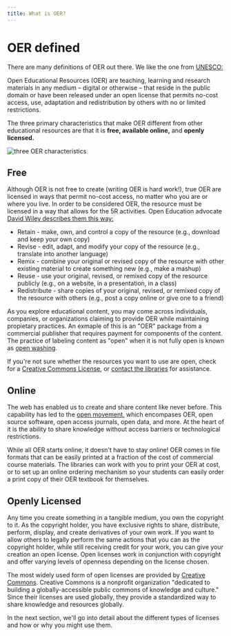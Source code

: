 ```yaml
---
title: What is OER?
---
```


# OER defined

There are many definitions of OER out there. We like the one from [UNESCO:](https://en.unesco.org/themes/building-knowledge-societies/oer)

Open Educational Resources (OER) are teaching, learning and research materials in any medium – digital or otherwise – that reside in the public domain or have been released under an open license that permits no-cost access, use, adaptation and redistribution by others with no or limited restrictions. 

The three primary characteristics that make OER different from other educational resources are that it is **free, available online,** and **openly licensed.**

![three OER characteristics](https://lhmckeen.github.io/course-in-a-box/img/oer-characteristics.jpg)

## Free

Although OER is not free to create (writing OER is hard work!), true OER are licensed in ways that permit no-cost access, no matter who you are or where you live. In order to be considered OER, the resource must be licensed in a way that allows for the 5R activities. Open Education advocate [David Wiley describes them this way:](http://opencontent.org/definition/)

- Retain - make, own, and control a copy of the resource (e.g., download and keep your own copy)
- Revise - edit, adapt, and modify your copy of the resource (e.g., translate into another language)
- Remix - combine your original or revised copy of the resource with other existing material to create something new (e.g., make a mashup)
- Reuse - use your original, revised, or remixed copy of the resource publicly (e.g., on a website, in a presentation, in a class)
- Redistribute - share copies of your original, revised, or remixed copy of the resource with others (e.g., post a copy online or give one to a friend)

As you explore educational content, you may come across individuals, companies, or organizations claiming to provide OER while maintaining propietary practices. An exmaple of this is an "OER" package from a commercial publisher that requires payment for components of the content. The practice of labeling content as "open" when it is not fully open is known as [open washing](https://openwashing.org/).

If you're not sure whether the resources you want to use are open, check for a [Creative Commons License](https://creativecommons.org/licenses/), or [contact the libraries](mailto:lauren.mckeen@northwestern.edu) for assistance.

## Online

The web has enabled us to create and share content like never before. This capability has led to the [open movement,](https://creativecommons.org/2018/09/18/traditional-knowledge-and-the-commons-the-open-movement-listening-and-learning/) which encompases OER, open source software, open access journals, open data, and more. At the heart of it is the ability to share knowledge without access barriers or technological restrictions. 

While all OER starts online, it doesn't have to stay online! OER comes in file formats that can be easily printed at a fraction of the cost of commercial course materials. The libraries can work with you to print your OER at cost, or to set up an online ordering mechanism so your students can easily order a print copy of their OER textbook for themselves.

## Openly Licensed

Any time you create something in a tangible medium, you own the copyright to it. As the copyright holder, you have exclusive rights to share, distribute, perform, display, and create derivatives of your own work. If you want to allow others to legally perform the same actions that you can as the copyright holder, while still receiving credit for your work, you can give your creation an open license. Open licenses work in conjunction with copyright and offer varying levels of openness depending on the license chosen. 

The most widely used form of open licenses are provided by [Creative Commons](https://creativecommons.org/about/cclicenses/). Creative Commons is a nonprofit organization "dedicated to building a globally-accessible public commons of knowledge and culture." Since their licenses are used globally, they provide a standardized way to share knowledge and resources globally.

In the next section, we'll go into detail about the different types of licenses and how or why you might use them. 


